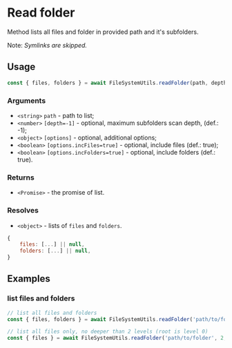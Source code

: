 Read folder
===========

Method lists all files and folder in provided path and it's subfolders.

Note: *Symlinks are skipped.*


Usage
-----

```js
const { files, folders } = await FileSystemUtils.readFolder(path, depth, { incFiles, incFolders });
```


### Arguments

* `<string>` `path` - path to list;
* `<number>` `[depth=-1]` - optional, maximum subfolders scan depth, (def.: -1);
* `<object>` `[options]` - optional, additional options;
* `<boolean>` `[options.incFiles=true]` - optional, include files (def.: true);
* `<boolean>` `[options.incFolders=true]` - optional, include folders (def.: true).


### Returns

* `<Promise>` - the promise of list.


### Resolves

* `<object>` - lists of `files` and `folders`.

```js
{
	files: [...] || null,
	folders: [...] || null,
}
```


Examples
--------

### list files and folders

```js
// list all files and folders
const { files, folders } = await FileSystemUtils.readFolder('path/to/folder');

// list all files only, no deeper than 2 levels (root is level 0)
const { files } = await FileSystemUtils.readFolder('path/to/folder', 2, { incFolders: false });
```
